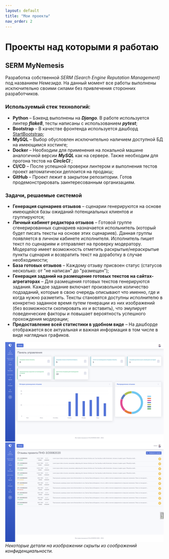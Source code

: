 ```yaml
---
layout: default
title: "Мои проекты"
nav_order: 2
---
```


# Проекты над которыми я работаю

## SERM MyNemesis

Разработка собственной *SERM (Search Engine Reputation Management)* под названием *Немезида*. На данный момент все работы выполнены исключительно своими силами без привлечения сторонних разработчиков.

### Используемый стек технологий:

- **Python** – Бэкенд выполнены на ***Django***. В работе используется линтер ***flake8***, тесты написаны с использованием ***pytest***;
- **Bootstrap** – В качестве фронтенда используется дашборд [StartBootstrap](https://startbootstrap.com);
- **MySQL** – Выбор обусловлен исключительно наличием доступной БД на имеющимся хостинге;
- **Docker** – Необходим для применения на локальной машине аналогичной версии ***MySQL*** как на сервере. Также необходим для прогона тестов на ***CircleCI*** ;
- **CI/CD** – После успешной проверки линтером и выполнения тестов проект автоматически деплоится на продакш;
- **GitHub** – Проект лежит в закрытом репозитории. Готов продемонстрировать заинтересованным организациям.
### Задачи, решаемые системой

- **Генерация сценариев отзывов** – сценарии генерируются на основе имеющейся базы ожиданий потенциальных клиентов и группируются;
- **Личный кабинет редактора отзывов** – Готовой группе сгенерированных сценариев назначается испольнитель (который будет писать тексты на основе этих сценариев). Данная группы появляется в личном кабинете исполнителя. Исполнитель пишет текст по сценариям и отправляет на проверку модератору. Модератор имеет возможность отметить раскрытые/нераскрытые пункты сценария и возвратить текст на доработку в случае необходимости;
- **База готовых отзывов** – Каждому отзыву присвоен статус (статусов несколько: от "не написан" до "размещен");
- **Генерация заданий на размещение готовых текстов на сайтах-агрегаторах** – Для размещения готовых текстов генерируются задания. Каждое задание включает произвольное количество подзаданий, которые в свою очередь описывают что именно, где и когда нужно разметить. Тексты становятся доступны исполнителю в конкретно заданное время путем генерации из них изображений (без возможности скопировать их и вставить), что эмулирует поведенческие факторы и повышает вероятность успешного прохождения модерации;
- **Предоставление всей статистики в удобном виде** – На дашборде отображается все актуальная и важная информация в том числе в виде наглядных графиков.

![Скриншот SERM](/assets/images/serm.png)
![Скриншот личного кабинета редактора таекстов](/assets/images/scenario.png)
*Некоторые детали на изображении скрыты из соображений конфиденциальности.*
